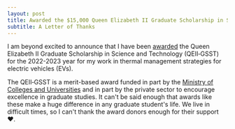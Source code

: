 ```yaml
---
layout: post
title: Awarded the $15,000 Queen Elizabeth II Graduate Scholarship in Science & Technology
subtitle: A Letter of Thanks
---
```


I am beyond excited to announce that I have been [awarded](https://atoms.mie.utoronto.ca/news/#Aug8-2022) the Queen Elizabeth II Graduate Scholarship in Science and Technology (QEII‐GSST) for the 2022-2023 year for my work in thermal management strategies for electric vehicles (EVs).

The QEII‐GSST is a merit-based award funded in part by the [Ministry of Colleges and Universities](https://www.ontario.ca/page/ministry-colleges-universities) and in part by the private sector to encourage excellence in graduate studies. It can't be said enough that awards like these make a huge difference in any graduate student's life. We live in difficult times, so I can't thank the award donors enough for their support ❤.